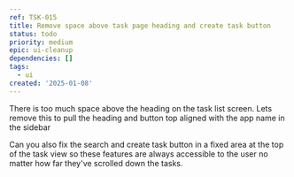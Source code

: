 ```yaml
---
ref: TSK-015
title: Remove space above task page heading and create task button
status: todo
priority: medium
epic: ui-cleanup
dependencies: []
tags:
  - ui
created: '2025-01-08'
---
```

There is too much space above the heading on the task list screen. Lets remove this to pull the heading and button top aligned with the app name in the sidebar

Can you also fix the search and create task button in a fixed area at the top of the task view so these features are always accessible to the user no matter how far they've scrolled down the tasks.
